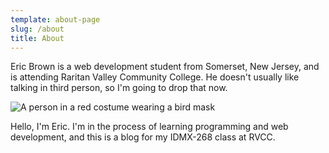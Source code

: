 ```yaml
---
template: about-page
slug: /about
title: About
---
```

Eric Brown is a web development student from Somerset, New Jersey, and is attending Raritan Valley Community College. He doesn't usually like talking in third person, so I'm going to drop that now. 

![A person in a red costume wearing a bird mask](/assets/hrustall-bird-mask.jpg)

Hello, I'm Eric. I'm in the process of learning programming and web development, and this is a blog for my IDMX-268 class at RVCC.